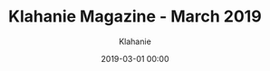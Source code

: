 ---
title: Klahanie Magazine - March 2019 
date: 2019-03-01 00:00
author: Klahanie
filename: 2019-03-01
description: Learn how Klahanie is modernizing our compliance strategy.  
---